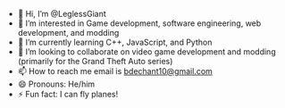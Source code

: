 - 👋 Hi, I’m @LeglessGiant
- 👀 I’m interested in Game development, software engineering, web development, and modding
- 🌱 I’m currently learning C++, JavaScript, and Python
- 💞️ I’m looking to collaborate on video game development and modding (primarily for the Grand Theft Auto series)
- 📫 How to reach me email is bdechant10@gmail.com
- 😄 Pronouns: He/him
- ⚡ Fun fact: I can fly planes!

<!---
LeglessGiant/LeglessGiant is a ✨ special ✨ repository because its `README.md` (this file) appears on your GitHub profile.
You can click the Preview link to take a look at your changes.
--->
